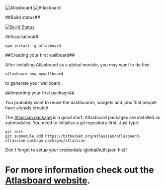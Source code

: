![Atlasboard](https://bitbucket.org/atlassian/atlasboard/raw/master/screenshots/wallboard01.png)
![Atlasboard](https://bitbucket.org/atlassian/atlasboard/raw/master/screenshots/wallboard02.png)

##Build status##

[![Build Status](https://drone.io/bitbucket.org/atlassian/atlasboard/status.png)](https://drone.io/bitbucket.org/atlassian/atlasboard/latest)

##Installation##

`npm install -g atlasboard`


##Creating your first wallboard##

After installing Atlasboard as a global module, you may want to do this:

`atlasboard new mywallboard`


to generate your wallboard.


##Importing your first package##

You probably want to reuse the dashboards, widgets and jobs that people have already created.

The [Atlassian package](https://bitbucket.org/atlassian/atlasboard-atlassian-package) is a good start. Atlasboard packages are installed as submodules. You need to initialise a git repository first. Just type:

    git init
    git submodule add https://bitbucket.org/atlassian/atlasboard-atlassian-package packages/atlassian

Don't forget to setup your credentials (globalAuth.json file)!

For more information check out the [Atlasboard website](http://atlasboard.bitbucket.org).
=

